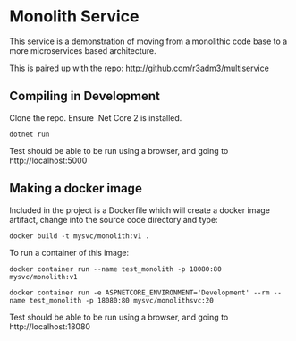 # Monolith Service
This service is a demonstration of moving from a monolithic code base to a more microservices based architecture. 

This is paired up with the repo: http://github.com/r3adm3/multiservice

## Compiling in Development

Clone the repo. Ensure .Net Core 2 is installed. 

```dotnetcore
dotnet run
```

Test should be able to be run using a browser, and going to http://localhost:5000

## Making a docker image

Included in the project is a Dockerfile which will create a docker image artifact, change into the source code directory and type:

```docker
docker build -t mysvc/monolith:v1 .
```

To run a container of this image:

```docker (production)
docker container run --name test_monolith -p 18080:80 mysvc/monolith:v1
```

```docker (development)
docker container run -e ASPNETCORE_ENVIRONMENT='Development' --rm --name test_monolith -p 18080:80 mysvc/monolithsvc:20
```
Test should be able to be run using a browser, and going to http://localhost:18080
